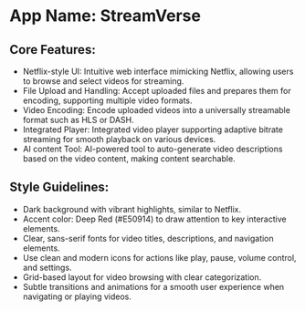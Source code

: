 # **App Name**: StreamVerse

## Core Features:

- Netflix-style UI: Intuitive web interface mimicking Netflix, allowing users to browse and select videos for streaming.
- File Upload and Handling: Accept uploaded files and prepares them for encoding, supporting multiple video formats.
- Video Encoding: Encode uploaded videos into a universally streamable format such as HLS or DASH.
- Integrated Player: Integrated video player supporting adaptive bitrate streaming for smooth playback on various devices.
- AI content Tool: AI-powered tool to auto-generate video descriptions based on the video content, making content searchable.

## Style Guidelines:

- Dark background with vibrant highlights, similar to Netflix.
- Accent color: Deep Red (#E50914) to draw attention to key interactive elements.
- Clear, sans-serif fonts for video titles, descriptions, and navigation elements.
- Use clean and modern icons for actions like play, pause, volume control, and settings.
- Grid-based layout for video browsing with clear categorization.
- Subtle transitions and animations for a smooth user experience when navigating or playing videos.